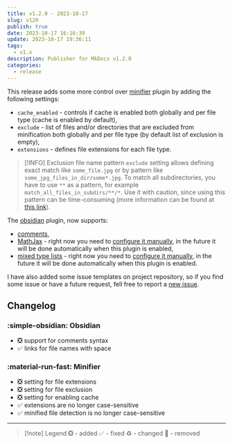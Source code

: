 ```yaml
---
title: v1.2.0 - 2023-10-17
slug: v120
publish: true
date: 2023-10-17 16:16:39
update: 2023-10-17 19:36:11
tags:
  - v1.x
description: Publisher for MkDocs v1.2.0
categories:
  - release
---
```


This release adds some more control over [minifier](../03_setup/03_seo_and_sharing/02_setting-up-minifier.md) plugin by adding the following settings:

- `cache_enabled` - controls if cache is enabled both globally and per file type (cache is enabled by default),
- `exclude` - list of files and/or directories that are excluded from minification both globally and per file type (by default list of exclusion is empty),
- `extensions` - defines file extensions for each file type.

> [!INFO] Exclusion file name pattern
> `exclude` setting allows defining exact match like `some_file.jpg` or by pattern like `some_jpg_files_in_dir/some*.jpg`. To match all subdirectories, you have to use `**` as a pattern, for example `match_all_files_in_subdirs/**/*`.
> Use it with caution, since using this pattern can be time-consuming (more information can be found at [this link](https://docs.python.org/3/library/pathlib.html#pathlib.Path.glob)).

The [obsidian](../03_setup/02_general/03_setting-up-obsidian.md) plugin, now supports:

- [comments](https://help.obsidian.md/Editing+and+formatting/Basic+formatting+syntax#Comments),
- [MathJax](https://help.obsidian.md/Editing+and+formatting/Advanced+formatting+syntax#Math) - right now you need to [configure it manually](https://squidfunk.github.io/mkdocs-material/reference/math/#mathjax), in the future it will be done automatically when this plugin is enabled,
- [mixed type lists](https://help.obsidian.md/Editing+and+formatting/Basic+formatting+syntax#Lists) - right now you need to [configure it manually](https://python-markdown.github.io/extensions/sane_lists/), in the future it will be done automatically when this plugin is enabled.

I have also added some issue templates on project repository, so if you find some issue or have a future request, fell free to report a [new issue](https://github.com/mkusz/mkdocs-publisher/issues/new/choose).

<!-- more -->

## Changelog

### :simple-obsidian: Obsidian

- ❎ support for comments syntax
- ✅ links for file names with space

### :material-run-fast: Minifier

- ❎ setting for file extensions
- ❎ setting for file exclusion
- ❎ setting for enabling cache
- ✅ extensions are no longer case-sensitive
- ✅ minified file detection is no longer case-sensitive

---

> [!note] Legend
> ❎ - added ✅ - fixed ♻️ - changed 🚫 - removed
